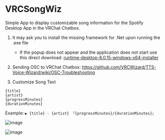 # VRCSongWiz
Simple App to display customizable song information for the Spotify Desktop App in the VRChat Chatbox.


1. It may ask you to install the missing framework for .Net upon running the .exe file
    - If the popup does not appear and the application does not start use this direct download: [runtime-desktop-6.0.15-windows-x64-installer](https://download.visualstudio.microsoft.com/download/pr/513d13b7-b456-45af-828b-b7b7981ff462/edf44a743b78f8b54a2cec97ce888346/windowsdesktop-runtime-6.0.15-win-x64.exe)
    
 2. Sending OSC to VRChat Chatbox: https://github.com/VRCWizard/TTS-Voice-Wizard/wiki/OSC-Troubleshooting
 
 3. Customize Song Text
 ```
 {title}
 {artist}
 {progressMinutes}
 {durationMinutes}
 ```
 Example: ```▶ {title} - {artist} 『{progressMinutes}/{durationMinutes}』```
 
 ![image](https://user-images.githubusercontent.com/101527472/229314497-9de9d9b5-7c40-44e6-abe3-ed5798d24ea6.png)

 
 ![image](https://user-images.githubusercontent.com/101527472/229314401-45c87536-f473-499b-9f8b-3afa15e616b8.png)

